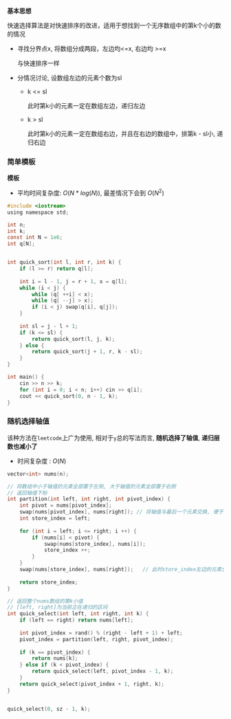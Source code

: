 **基本思想**

快速选择算法是对快速排序的改进，适用于想找到一个无序数组中的第k个小的数的情况

- 寻找分界点x, 将数组分成两段，左边均<=x, 右边均 >=x

  与快速排序一样

- 分情况讨论, 设数组左边的元素个数为sl

  - k <= sl

    此时第k小的元素一定在数组左边，递归左边

  - k > sl

    此时第k小的元素一定在数组右边，并且在右边的数组中，排第k - sl小, 递归右边



### 简单模板

**模板**

- 平均时间复杂度: $O(N * log(N))$, 最差情况下会到 $O(N ^ 2)$

```c
#include <iostream>
using namespace std;

int n;
int k;
const int N = 1e6;
int q[N];


int quick_sort(int l, int r, int k) {
    if (l >= r) return q[l];
    
    int i = l - 1, j = r + 1, x = q[l];
    while (i < j) {
        while (q[ ++i] < x);
        while (q[ --j] > x);
        if (i < j) swap(q[i], q[j]);
    }
    
    int sl = j - l + 1;
    if (k <= sl) {
        return quick_sort(l, j, k);
    } else {
        return quick_sort(j + 1, r, k - sl);
    }
}

int main() {
    cin >> n >> k;
    for (int i = 0; i < n; i++) cin >> q[i];
    cout << quick_sort(0, n - 1, k);
}
```





### 随机选择轴值

该种方法在`leetcode`上广为使用, 相对于`y`总的写法而言,  **随机选择了轴值**, **递归层数也减小了**



- 时间复杂度 : $O(N)$

```cc
vector<int> nums(n);

// 将数组中小于轴值的元素全部置于左侧, 大于轴值的元素全部置于右侧
// 返回轴值下标
int partition(int left, int right, int pivot_index) {
    int pivot = nums[pivot_index];
    swap(nums[pivot_index], nums[right]); // 将轴值与最后一个元素交换, 便于接下来的比较
    int store_index = left;
    
    for (int i = left; i <= right; i ++) {
        if (nums[i] < pivot) {
            swap(nums[store_index], nums[i]);
            store_index ++;
        }
    }
    swap(nums[store_index], nums[right]);   // 此时store_index左边的元素全部小于轴值, 自身以及右边的元素全部大于等                                             // 于轴值, 将轴值换回来
    
    return store_index; 
}

// 返回整个nums数组的第k小值
// [left, right]为当前正在递归的区间
int quick_select(int left, int right, int k) {
    if (left == right) return nums[left];
    
    int pivot_index = rand() % (right - left + 1) + left;
    pivot_index = partition(left, right, pivot_index);
    
    if (k == pivot_index) {
        return nums[k];
    } else if (k < pivot_index) {
        return quick_select(left, pivot_index - 1, k);
    } 
    return quick_select(pivot_index + 1, right, k);
}


quick_select(0, sz - 1, k);
```

